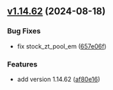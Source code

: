 ## [v1.14.62](https://github.com/akfamily/akshare/compare/release-v1.14.61...release-v1.14.62) (2024-08-18)


### Bug Fixes

* fix stock_zt_pool_em ([657e06f](https://github.com/akfamily/akshare/commit/657e06fc32a717a547668e56b8b512bbd9ab2efd))


### Features

* add version 1.14.62 ([af80e16](https://github.com/akfamily/akshare/commit/af80e167718f88a8568a6f97735accb8d474e397))